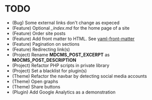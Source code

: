# TODO

* (Bug) Some external links don't change as expeced
* (Feature) Optional *_index.md* for the home page of a site
* (Feature) Order site posts
* (Feature) Add front matter to HTML. See [yaml-front-matter](https://github.com/spatie/yaml-front-matter)
* (Feature) Pagination on sections
* (Feature) Redirecting link(s)
* (Project) Rename **MDCMS_POST_EXCERPT** as **MOCMS_POST_DESCRIPTION**
* (Project) Refactor PHP scripts in private library
* (Project) Set a blacklist for plugin(s)
* (Theme) Refactor the navbar by detecting social media accounts
* (Theme) Open graphs
* (Theme) Share buttons
* (Plugin) Add Google Analytics as a demonstration
